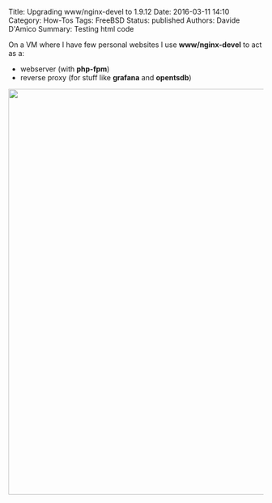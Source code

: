 Title: Upgrading www/nginx-devel to 1.9.12
Date: 2016-03-11 14:10
Category: How-Tos
Tags: FreeBSD
Status: published
Authors: Davide D'Amico
Summary: Testing html code

On a VM where I have few personal websites I use **www/nginx-devel** to act as a:

- webserver (with **php-fpm**)
- reverse proxy (for stuff like **grafana** and **opentsdb**)

<img src='https://blog.gufi.org/images/elk-2/kibana1_configure_index.png' target='_blank' width="800">
